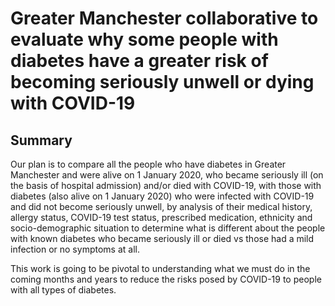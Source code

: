 # Greater Manchester collaborative to evaluate why some people with diabetes have a greater risk of becoming seriously unwell or dying with COVID-19

## Summary

Our plan is to compare all the people who have diabetes in Greater Manchester and were alive on 1 January 2020, who became seriously ill (on the basis of hospital admission) and/or died with COVID-19, with those with diabetes (also alive on 1 January 2020) who were infected with COVID-19 and did not become seriously unwell, by analysis of their medical history, allergy status, COVID-19 test status, prescribed medication, ethnicity and socio-demographic situation to determine what is different about the people with known diabetes who became seriously ill or died vs those had a mild infection or no symptoms at all.

This work is going to be pivotal to understanding what we must do in the coming months and years to reduce the risks posed by COVID-19 to people with all types of diabetes.
